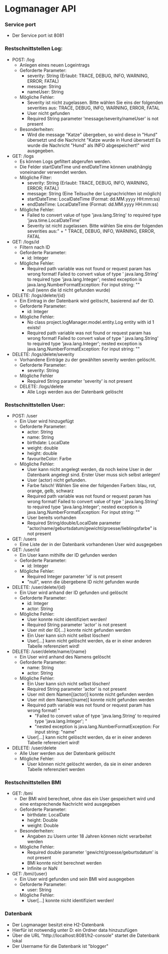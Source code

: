 # Logmanager API

### Service port

* Der Service port ist 8081

### Restschnittstellen Log:

* POST: /log
    * Anlegen eines neuen Logeintrags
    * Geforderte Parameter:
        * severity: String (Erlaubt: TRACE, DEBUG, INFO, WARNING, ERROR; FATAL)
        * message: String
        * nameUser: String
    * Mögliche Fehler:
        * Severity ist nicht zugelassen. Bitte wählen Sie eins der folgenden severities aus:
          TRACE, DEBUG, INFO, WARNING, ERROR, FATAL
        * User nicht gefunden
        * Required String parameter 'message/severity/nameUser' is not present
    * Besonderheiten:
        * Wird die message "Katze" übergeben, so wird diese in "Hund" übersetzt und die Nachricht "Katze wurde in Hund
          übersetzt!
          Es wurde die Nachricht "Hund" als INFO abgespeichert!" wird ausgegeben.
* GET: /logs
    * Es können Logs gefiltert abgerufen werden.
    * Die Felder startDateTime und endDateTime können unabhängig voneinander verwendet werden.
    * Mögliche Filter:
        * severity: String (Erlaubt: TRACE, DEBUG, INFO, WARNING, ERROR; FATAL)
        * message: String (Eine Teilsuche der Lognachrichten ist möglich)
        * startDateTime: LocalDateTime (Format: dd.MM.yyyy HH:mm:ss)
        * endDateTime: LocalDateTime (Format: dd.MM.yyyy HH:mm:ss)
    * Mögliche Fehler:
        * Failed to convert value of type 'java.lang.String' to required type 'java.time.LocalDateTime'
        * Severity ist nicht zugelassen. Bitte wählen Sie eins der folgenden severities aus:" +
          " TRACE, DEBUG, INFO, WARNING, ERROR, FATAL
* GET: /logs/id
    * Filtern nach ID
    * Geforderte Parameter:
        * id: Integer
    * Mögliche Fehler:
        * Required path variable was not found or request param has wrong format! Failed to convert value of type '
          java.lang.String' to required type 'java.lang.Integer'; nested exception is java.lang.NumberFormatException:
          For input string: ""
        * null (wenn die Id nicht gefunden wurde)
* DELETE: /logs/delete/{id}
    * Ein Eintrag in der Datenbank wird gelöscht, basierend auf der ID.
    * Geforderte Parameter:
        * id: Integer
    * Mögliche Fehler:
        * No class project.logManager.model.entity.Log entity with id 1 exists!
        * Required path variable was not found or request param has wrong format! Failed to convert value of type '
          java.lang.String' to required type 'java.lang.Integer'; nested exception is java.lang.NumberFormatException:
          For input string: ""
* DELETE: /logs/delete/severity
    * Vorhandene Einträge zu der gewählten severity werden gelöscht.
    * Geforderte Parameter:
        * severity: String
    * Mögliche Fehler
        * Required String parameter 'severity' is not present
    * DELETE: /logs/delete
        * Alle Logs werden aus der Datenbank gelöscht

### Restschnittstellen User:

* POST: /user
    * Ein User wird hinzugefügt
    * Geforderte Parameter:
        * actor: String
        * name: String
        * birthdate: LocalDate
        * weight: double
        * height: double
        * favouriteColor: Farbe
    * Mögliche Fehler:
        * User kann nicht angelegt werden, da noch keine User in der Datenbank angelegt sind. Erster User muss sich
          selbst anlegen!
        * User (actor) nicht gefunden.
        * Farbe falsch! Wählen Sie eine der folgenden Farben: blau, rot, orange, gelb, schwarz
        * Required path variable was not found or request param has wrong format! Failed to convert value of type '
          java.lang.String' to required type 'java.lang.Integer'; nested exception is java.lang.NumberFormatException:
          For input string: ""
        * User bereits vorhanden
        * Required String/double/LocalDate parameter "actor/name/geburtsdatum/gewicht/groesse/lieblingsfarbe" is not
          present
* GET: /users
    * Eine Liste der in der Datenbank vorhandenen User wird ausgegeben
* GET: /user/id
    * Ein User kann mithilfe der ID gefunden werden
    * Geforderte Parameter:
        * id: Integer
    * Mögliche Fehler:
        * Required Integer parameter 'id' is not present
        * "null", wenn die übergebene ID nicht gefunden wurde
* DELETE: /user/delete/{id}
    * Ein User wird anhand der ID gefunden und gelöscht
    * Geforderte Parameter:
        * id: Integer
        * actor: String
    * Mögliche Fehler:
        * User konnte nicht identifiziert werden!
        * Required String parameter 'actor' is not present
        * User mit der ID[...] konnte nicht gefunden werden
        * Ein User kann sich nicht selbst löschen!
        * User[...] kann nicht gelöscht werden, da er in einer anderen Tabelle referenziert wird!
* DELETE: /user/delete/name/{name}
    * Ein User wird anhand des Namens gelöscht
    * Geforderte Parameter:
        * name: String
        * actor: String
    * Mögliche Fehler:
        * Ein User kann sich nicht selbst löschen!
        * Required String parameter 'actor' is not present
        * User mit dem Namen[(actor)] konnte nicht gefunden werden
        * User mit dem Namen[(name)] konnte nicht gefunden werden
        * Required path variable was not found or request param has wrong format! "
            + "Failed to convert value of type 'java.lang.String' to required type 'java.lang.Integer'; "
            + "nested exception is java.lang.NumberFormatException: For input string: \"name\"
        * User[...] kann nicht gelöscht werden, da er in einer anderen Tabelle referenziert wird!
* DELETE: /user/delete
    * Alle User werden aus der Datenbank gelöscht
    * Mögliche Fehler:
        * User können nicht gelöscht werden, da sie in einer anderen Tabelle referenziert werden

### Restschnittstellen BMI

* GET: /bmi
    * Der BMI wird berechnet, ohne das ein User gespeichert wird und eine entsprechende Nachricht wird ausgegeben
    * Geforderte Parameter:
        * birthdate: LocalDate
        * height: Double
        * weight: Double
    * Besonderheiten:
        * Angaben zu Usern unter 18 Jahren können nicht verarbeitet werden
    * Mögliche Fehler:
        * Required double parameter 'gewicht/groesse/geburtsdatum' is not present
        * BMI konnte nicht berechnet werden
        * Infinite or NaN
* GET: /bmi/{user}
    * Ein User wird gefunden und sein BMI wird ausgegeben
    * Geforderte Parameter:
        * user: String
    * Mögliche Fehler:
        * User[...] konnte nicht identifiziert werden!

### Datenbank

* Der Logmanager besitzt eine H2-Datenbank
* Hierfür ist notwendig unter D: ein Ordner data hinzuzufügen
* Über die URL "http://localhost:8081/h2-console" startet die Datenbank lokal
* Der Username für die Datenbank ist "blogger"